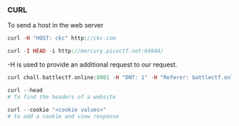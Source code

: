 ### CURL

To send a host in the web server

```php
curl -H "HOST: ckc" http://ckc.com
```

```php
curl -I HEAD -i http://mercury.picoctf.net:64944/
```

-H is used to provide an additional request to our request.

```php
curl chall.battlectf.online:8081 -H "DNT: 1" -H "Referer: battlectf.online" -H "Client-IP: 127.0.0.1" -H "X-Forwarded-For: 127.0.0.1" -H "User-Agent: africa"
```

```py
curl --head
# To find the headers of a website

curl --cookie "<cookie values>"
# to add a cookie and view response
```

